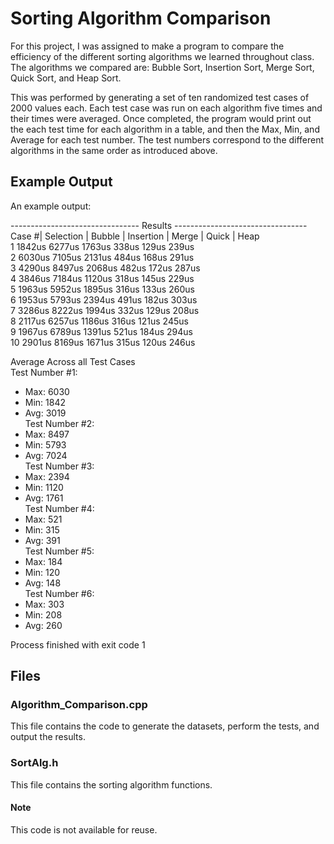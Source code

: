 # Sorting Algorithm Comparison

For this project, I was assigned to make a program to compare the efficiency of the different sorting algorithms we learned throughout class. The algorithms we compared are: Bubble Sort, Insertion Sort, Merge Sort, Quick Sort, and Heap Sort.  

  

This was performed by generating a set of ten randomized test cases of 2000 values each. Each test case was run on each algorithm five times and their times were averaged. Once completed, the program would print out the each test time for each algorithm in a table, and then the Max, Min, and Average for each test number. The test numbers correspond to the different algorithms in the same order as introduced above.

## Example Output
An example output:  

-------------------------------- Results ---------------------------------  
Case #| Selection | Bubble | Insertion | Merge | Quick | Heap  
  1      1842us     6277us    1763us     338us   129us   239us  
  2      6030us     7105us    2131us     484us   168us   291us  
  3      4290us     8497us    2068us     482us   172us   287us  
  4      3846us     7184us    1120us     318us   145us   229us  
  5      1963us     5952us    1895us     316us   133us   260us  
  6      1953us     5793us    2394us     491us   182us   303us  
  7      3286us     8222us    1994us     332us   129us   208us  
  8      2117us     6257us    1186us     316us   121us   245us  
  9      1967us     6789us    1391us     521us   184us   294us  
  10     2901us     8169us    1671us     315us   120us   246us

Average Across all Test Cases  
Test Number #1:  
- Max: 6030  
- Min: 1842  
- Avg: 3019  
Test Number #2:  
- Max: 8497  
- Min: 5793  
- Avg: 7024  
Test Number #3:  
- Max: 2394  
- Min: 1120  
- Avg: 1761  
Test Number #4:  
- Max: 521  
- Min: 315  
- Avg: 391  
Test Number #5:  
- Max: 184  
- Min: 120  
- Avg: 148  
Test Number #6:  
- Max: 303  
- Min: 208  
- Avg: 260

Process finished with exit code 1
## Files
### Algorithm_Comparison.cpp
This file contains the code to generate the datasets, perform the tests, and output the results. 
### SortAlg.h
This file contains the sorting algorithm functions. 

#### Note
This code is not available for reuse.
